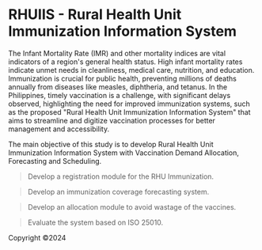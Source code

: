 # RHUIIS - Rural Health Unit Immunization Information System

  The Infant Mortality Rate (IMR) and other mortality indices are vital indicators of a region's general health status. High infant mortality rates indicate unmet needs in cleanliness, medical care, nutrition, and education. Immunization is crucial for public health, preventing millions of deaths annually from diseases like measles, diphtheria, and tetanus. In the Philippines, timely vaccination is a challenge, with significant delays observed, highlighting the need for improved immunization systems, such as the proposed "Rural Health Unit Immunization Information System" that aims to streamline and digitize vaccination processes for better management and accessibility.

The main objective of this study is to develop Rural Health Unit Immunization Information System with Vaccination Demand Allocation, Forecasting and Scheduling.

   >Develop a registration module for the RHU Immunization.
    
   >Develop an immunization coverage forecasting system.
   
   >Develop an allocation module to avoid wastage of the vaccines.
   
   >Evaluate the system based on ISO 25010.


Copyright ©2024 

